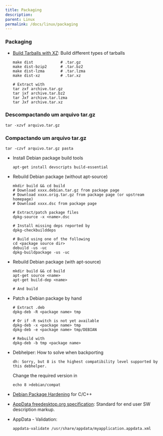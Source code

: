 ```yaml
---
title: Packaging
description: 
parent: Linux
permalink: /docs/linux/packaging
---
```


### Packaging

-   [Build Tarballs with
    XZ](http://lzone.de/Save+tarball+space+with+make+dist-xz): Build
    different types of tarballs

        make dist            # .tar.gz
        make dist-bzip2      # .tar.bz2
        make dist-lzma       # .tar.lzma
        make dist-xz         # .tar.xz

        # Extract with
        tar zxf archive.tar.gz
        tar jxf archive.tar.bz2
        tar Jxf archive.tar.lzma
        tar Jxf archive.tar.xz

### Descompactando um arquivo tar.gz
    tar -xzvf arquivo.tar.gz
    
### Compactando um arquivo tar.gz
    tar -czvf arquivo.tar.gz pasta

-   Install Debian package build tools

        apt-get install devscripts build-essential

-   Rebuild Debian package (without apt-source)

        mkdir build && cd build
        # Download xxxx.debian.tar.gz from package page
        # Download xxxx.orig.tar.gz from package page (or upstream homepage)
        # Download xxxx.dsc from package page

        # Extract/patch package files
        dpkg-source -x <name>.dsc

        # Install missing deps reported by
        dpkg-checkbuilddeps

        # Build using one of the following
        cd <package source dir>
        debuild -us -uc
        dpkg-buildpackage -us -uc

-   Rebuild Debian package (with apt-source)

        mkdir build && cd build
        apt-get source <name>
        apt-get build-dep <name>

        # And build

-   Patch a Debian package by hand

        # Extract .deb
        dpkg-deb -R <package name> tmp

        # Or if -R switch is not yet available
        dpkg-deb -x <package name> tmp
        dpkg-deb -e <package name> tmp/DEBIAN

        # Rebuild with
        dpkg-deb -b tmp <package name>

-   Debhelper: How to solve when backporting

        dh: Sorry, but 8 is the highest compatibility level supported by this debhelper.

    Change the required version in

        echo 8 >debian/compat

-   [Debian Package
    Hardening](https://wiki.debian.org/HardeningWalkthrough) for C/C++
-   [AppData freedesktop.org
    specification](http://www.freedesktop.org/software/appstream/docs/sect-AppStream-Metadata-AppData.html):
    Standard for end user SW description markup.
-   AppData - Validation:

        appdata-validate /usr/share/appdata/myapplication.appdata.xml



